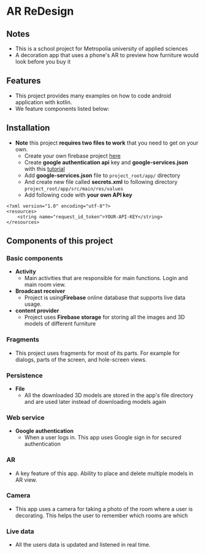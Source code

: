 # AR ReDesign

## Notes
- This is a school project for Metropolia university of applied sciences
- A decoration app that uses a phone's AR to preview how furniture would look before you buy it
  
## Features
- This project provides many examples on how to code android application with kotlin.
- We feature components listed below:

## Installation
- **Note** this project **requires two files to work** that you need to get on your own.
	- Create your own firebase project [here](https://firebase.google.com/)
	- Create **google authentication api** key and **google-services.json** with this [tutorial](https://firebase.google.com/docs/android/setup)
	- Add **google-services.json** file to `project_root/app/` directory
	- And create new file called **secrets.xml** to following directory `project_root/app/src/main/res/values`
	- Add following code with **your own API key**
```
<?xml version="1.0" encoding="utf-8"?>
<resources>
    <string name="request_id_token">YOUR-API-KEY</string>
</resources>
```
 
## Components of this project
 
 ### Basic components
 - **Activity** 
	- Main activities that are responsible for main functions. Login and main room view.
 - **Broadcast receiver**
	- Project is using**Firebase** online database that supports live data usage.
 - **content provider**
	- Project uses **Firebase storage** for storing all the images and 3D models of different furniture
 
 ### Fragments
 - This project uses fragments for most of its parts. For example for dialogs, parts of the screen, and hole-screen views.
 
 ### Persistence 
 - **File**
	- All the downloaded 3D models are stored in the app's file directory and are used later instead of downloading models again
 
 ### Web service
 - **Google authentication**
	- When a user logs in. This app uses Google sign in for secured authentication
	
 ### AR
 - A key feature of this app. Ability to place and delete multiple models in AR view.
 
 ### Camera
 - This app uses a camera for taking a photo of the room where a user is decorating. This helps the user to remember which rooms are which
 
 ### Live data
 - All the users data is updated and listened in real time.
